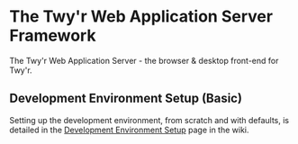# The Twy'r Web Application Server Framework
The Twy'r Web Application Server - the browser & desktop front-end for Twy'r.

## Development Environment Setup (Basic)
Setting up the development environment, from scratch and with defaults, is detailed in the [Development Environment Setup](../../wiki/Development-Environment-Setup) page in the wiki.